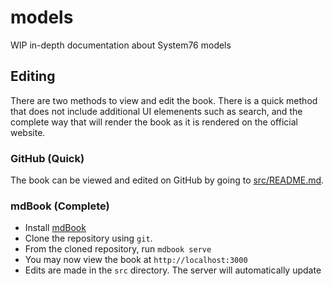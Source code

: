 # models

WIP in-depth documentation about System76 models

## Editing

There are two methods to view and edit the book. There is a quick method that
does not include additional UI elemenents such as search, and the complete way
that will render the book as it is rendered on the official website.

### GitHub (Quick)

The book can be viewed and edited on GitHub by going to [src/README.md](src/README.md).

### mdBook (Complete)

- Install [mdBook](https://github.com/rust-lang/mdBook#installation)
- Clone the repository using `git`.
- From the cloned repository, run `mdbook serve`
- You may now view the book at `http://localhost:3000`
- Edits are made in the `src` directory. The server will automatically update
